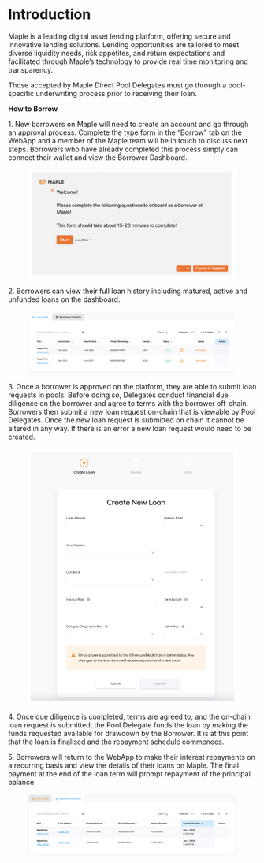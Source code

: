 # Introduction

Maple is a leading digital asset lending platform, offering secure and innovative lending solutions. Lending opportunities are tailored to meet diverse liquidity needs, risk appetites, and return expectations and facilitated through Maple’s technology to provide real time monitoring and transparency.

Those accepted by Maple Direct Pool Delegates must go through a pool-specific underwriting process prior to receiving their loan.

**How to Borrow**

1\. New borrowers on Maple will need to create an account and go through an approval process. Complete the type form in the “Borrow” tab on the WebApp and a member of the Maple team will be in touch to discuss next steps. Borrowers who have already completed this process simply can connect their wallet and view the Borrower Dashboard.

<figure><img src="../.gitbook/assets/borrower-onboarding.png" alt=""><figcaption></figcaption></figure>

2\. Borrowers can view their full loan history including matured, active and unfunded loans on the dashboard.

<figure><img src="../.gitbook/assets/loan-history (1).png" alt=""><figcaption></figcaption></figure>

3\. Once a borrower is approved on the platform, they are able to submit loan requests in pools. Before doing so, Delegates conduct financial due diligence on the borrower and agree to terms with the borrower off-chain. Borrowers then submit a new loan request on-chain that is viewable by Pool Delegates. Once the new loan request is submitted on chain it cannot be altered in any way. If there is an error a new loan request would need to be created.

<figure><img src="../.gitbook/assets/create-new-loan.png" alt=""><figcaption></figcaption></figure>

4\. Once due diligence is completed, terms are agreed to, and the on-chain loan request is submitted, the Pool Delegate funds the loan by making the funds requested available for drawdown by the Borrower. It is at this point that the loan is finalised and the repayment schedule commences.

5\. Borrowers will return to the WebApp to make their interest repayments on a recurring basis and view the details of their loans on Maple. The final payment at the end of the loan term will prompt repayment of the principal balance.

<figure><img src="../.gitbook/assets/repayment-schedule.png" alt=""><figcaption></figcaption></figure>
